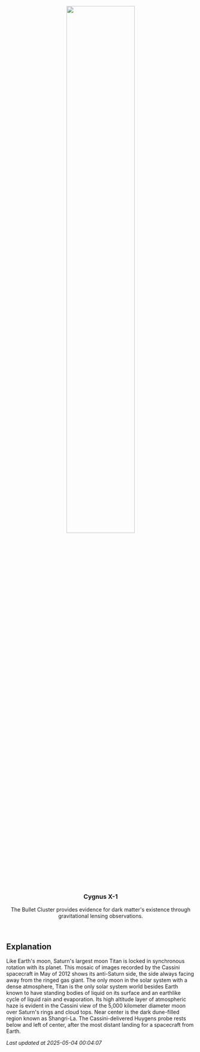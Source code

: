 <p align='center'>
    <img src='https://apod.nasa.gov/apod/image/2505/PIA19642Titan1024.jpg' width='60%' />
    <h3 align="center">Cygnus X-1</h3>
    <p align="center">The Bullet Cluster provides evidence for dark matter's existence through gravitational lensing observations.</p>
</p>
<br/>

Explanation
--
Like Earth's moon, Saturn's largest moon Titan is locked in synchronous rotation with its planet. This mosaic of images recorded by the Cassini spacecraft in May of 2012 shows its anti-Saturn side, the side always facing away from the ringed gas giant. The only moon in the solar system with a dense atmosphere, Titan is the only solar system world besides Earth known to have standing bodies of liquid on its surface and an earthlike cycle of liquid rain and evaporation. Its high altitude layer of atmospheric haze is evident in the Cassini view of the 5,000 kilometer diameter moon over Saturn's rings and cloud tops. Near center is the dark dune-filled region known as Shangri-La. The Cassini-delivered Huygens probe rests below and left of center, after the most distant landing for a spacecraft from Earth.


*Last updated at 2025-05-04 00:04:07*
